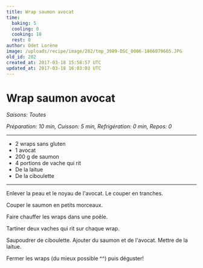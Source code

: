 ```yaml
---
title: Wrap saumon avocat
time:
  baking: 5
  cooling: 0
  cooking: 10
  rest: 0
author: Odet Lorène
image: /uploads/recipe/image/282/tmp_3989-DSC_0006-1866079665.JPG
old_id: 282
created_at: 2017-03-18 15:58:57 UTC
updated_at: 2017-03-18 16:03:03 UTC
---
```


# Wrap saumon avocat



*Saisons: Toutes*

*Préparation: 10 min, Cuisson: 5 min, Refrigération: 0 min, Repos: 0*

---

- 2 wraps sans gluten
- 1 avocat
- 200 g de saumon 
- 4 portions de vache qui rit
- De la laitue 
- De la ciboulette

---

Enlever la peau et le noyau de l'avocat. Le couper en tranches.

Couper le saumon en petits morceaux.

Faire chauffer les wraps dans une poêle.

Tartiner deux vaches qui rit sur chaque wrap.

Saupoudrer de ciboulette. Ajouter du saumon et de l'avocat. Mettre de la laitue.

Fermer les wraps  (du mieux possible ^^) puis déguster! 
